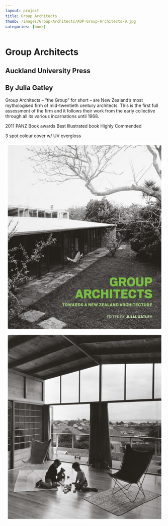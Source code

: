 ```yaml
---
layout: project
title: Group Architects
thumb: /images/Group-Architects/AUP-Group-Architects-0.jpg
categories: [book]
---
```


# Group Architects

## Auckland University Press
## By Julia Gatley

Group Architects – “the Group” for short – are New Zealand’s most mythologised firm of mid-twentieth century architects. This is the first full assessment of the firm and it follows their work from the early collective through all its various incarnations until 1968.


2011 PANZ Book awards 
Best Illustrated book
Highly Commended

3 spot colour cover w/ UV overgloss

![](/images/Group-Architects/AUP-Group-Architects-1.jpg)
![](/images/Group-Architects/AUP-Group-Architects-2.jpg)